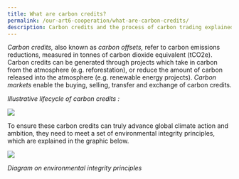 ```yaml
---
title: What are carbon credits?
permalink: /our-art6-cooperation/what-are-carbon-credits/
description: Carbon credits and the process of carbon trading explained.
---
```

_Carbon credits,_ also known as _carbon offsets,_ refer to carbon emissions reductions, measured in tonnes of carbon dioxide equivalent (tCO2e). Carbon credits can be generated through projects which take in carbon from the atmosphere (e.g. reforestation), or reduce the amount of carbon released into the atmosphere (e.g. renewable energy projects). *Carbon markets* enable the buying, selling, transfer and exchange of carbon credits.

*Illustrative lifecycle of carbon credits :*

<img src="https://file.go.gov.sg/carbon-credit-lifecycle-v2.png"> 

To ensure these carbon credits can truly advance global climate action and ambition, they need to meet a set of environmental integrity principles, which are explained in the graphic below.

<img src="https://file.go.gov.sg/icc-eligibility-criteria-20231101.png"> 

*Diagram on environmental integrity principles*